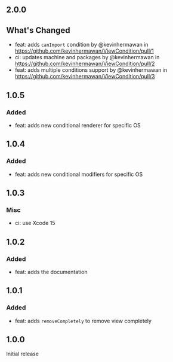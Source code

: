 ## 2.0.0

## What's Changed

- feat: adds `canImport` condition by @kevinhermawan in https://github.com/kevinhermawan/ViewCondition/pull/1
- ci: updates machine and packages by @kevinhermawan in https://github.com/kevinhermawan/ViewCondition/pull/2
- feat: adds multiple conditions support by @kevinhermawan in https://github.com/kevinhermawan/ViewCondition/pull/3

## 1.0.5

### Added

- feat: adds new conditional renderer for specific OS

## 1.0.4

### Added

- feat: adds new conditional modifiers for specific OS

## 1.0.3

### Misc

- ci: use Xcode 15

## 1.0.2

### Added

- feat: adds the documentation

## 1.0.1

### Added

- feat: adds `removeCompletely` to remove view completely

## 1.0.0

Initial release
